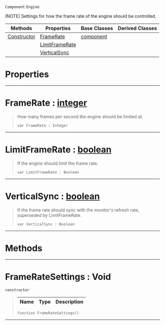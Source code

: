 `Component` `Engine`



(NOTE) Settings for how the frame rate of the engine should be controlled.

|Methods|Properties|Base Classes|Derived Classes|
|---|---|---|---|
|[ Constructor](https://github.com/zeroengineteam/ZeroDocs/blob/master/code_reference/class_reference/frameratesettings.markdown#frameratesettings-void)|[ FrameRate](https://github.com/zeroengineteam/ZeroDocs/blob/master/code_reference/class_reference/frameratesettings.markdown#framerate-zero-engine-do)|[component](https://github.com/zeroengineteam/ZeroDocs/blob/master/code_reference/class_reference/component.markdown)| |
| |[ LimitFrameRate](https://github.com/zeroengineteam/ZeroDocs/blob/master/code_reference/class_reference/frameratesettings.markdown#limitframerate-zero-engi)| | |
| |[ VerticalSync](https://github.com/zeroengineteam/ZeroDocs/blob/master/code_reference/class_reference/frameratesettings.markdown#verticalsync-zero-engine)| | |


 #  Properties


---  
 #  FrameRate : [integer](https://github.com/zeroengineteam/ZeroDocs/blob/master/code_reference/nada_base_types/integer.markdown)

> How many frames per second the engine should be limited at.
> ``` lang=cpp, name=Nada
> var FrameRate : Integer


---  
 #  LimitFrameRate : [boolean](https://github.com/zeroengineteam/ZeroDocs/blob/master/code_reference/nada_base_types/boolean.markdown)

> If the engine should limit the frame rate.
> ``` lang=cpp, name=Nada
> var LimitFrameRate : Boolean


---  
 #  VerticalSync : [boolean](https://github.com/zeroengineteam/ZeroDocs/blob/master/code_reference/nada_base_types/boolean.markdown)

> If the frame rate should sync with the monitor's refresh rate, superseded by LimitFrameRate.
> ``` lang=cpp, name=Nada
> var VerticalSync : Boolean


---  
 #  Methods


---  
 #  FrameRateSettings : Void

 `constructor`

> 
> |Name|Type|Description|
> |---|---|---|
> ``` lang=cpp, name=Nada
> function FrameRateSettings()
> ``` 


---  
 

 